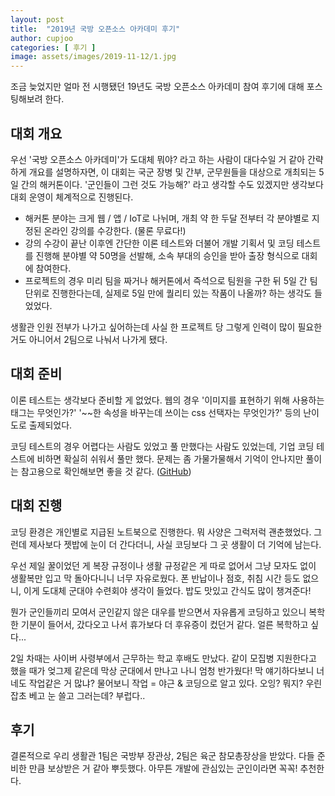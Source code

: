 ```yaml
---
layout: post
title:  "2019년 국방 오픈소스 아카데미 후기"
author: cupjoo
categories: [ 후기 ]
image: assets/images/2019-11-12/1.jpg
---
```


조금 늦었지만 얼마 전 시행됐던 19년도 국방 오픈소스 아카데미 참여 후기에 대해 포스팅해보려 한다.

## 대회 개요

우선 '국방 오픈소스 아카데미'가 도대체 뭐야? 라고 하는 사람이 대다수일 거 같아 간략하게 개요를 설명하자면, 이 대회는 국군 장병 및 간부, 군무원들을 대상으로 개최되는 5일 간의 해커톤이다. '군인들이 그런 것도 가능해?' 라고 생각할 수도 있겠지만 생각보다 대회 운영이 체계적으로 진행된다.

+ 해커톤 분야는 크게 웹 / 앱 / IoT로 나뉘며, 개최 약 한 두달 전부터 각 분야별로 지정된 온라인 강의를 수강한다. (물론 무료다!)
+ 강의 수강이 끝난 이후엔 간단한 이론 테스트와 더불어 개발 기획서 및 코딩 테스트를 진행해 분야별 약 50명을 선발해, 소속 부대의 승인을 받아 출장 형식으로 대회에 참여한다.
+ 프로젝트의 경우 미리 팀을 짜거나 해커톤에서 즉석으로 팀원을 구한 뒤 5일 간 팀 단위로 진행한다는데, 실제로 5일 만에 퀄리티 있는 작품이 나올까? 하는 생각도 들었었다.

생활관 인원 전부가 나가고 싶어하는데 사실 한 프로젝트 당 그렇게 인력이 많이 필요한 거도 아니어서 2팀으로 나눠서 나가게 됐다.

## 대회 준비

이론 테스트는 생각보다 준비할 게 없었다. 웹의 경우 '이미지를 표현하기 위해 사용하는 태그는 무엇인가?' '~~한 속성을 바꾸는데 쓰이는 css 선택자는 무엇인가?' 등의 난이도로 출제되었다.

코딩 테스트의 경우 어렵다는 사람도 있었고 풀 만했다는 사람도 있었는데, 기업 코딩 테스트에 비하면 확실히 쉬워서 풀만 했다. 문제는 좀 가물가물해서 기억이 안나지만 풀이는 참고용으로 확인해보면 좋을 것 같다. ([GitHub](https://github.com/armypago/Competitive-Programming/tree/master/Junyoung/Osam))

## 대회 진행

코딩 환경은 개인별로 지급된 노트북으로 진행한다. 뭐 사양은 그럭저럭 괜춘했었다. 그런데 제사보다 젯밥에 눈이 더 간다더니, 사실 코딩보다 그 곳 생활이 더 기억에 남는다.

우선 제일 꿀이었던 게 복장 규정이나 생활 규정같은 게 따로 없어서 그냥 모자도 없이 생활복만 입고 막 돌아다니니 너무 자유로웠다. 폰 반납이나 점호, 취침 시간 등도 없으니, 이게 도대체 군대야 수련회야 생각이 들었다. 밥도 맛있고 간식도 많이 챙겨준다!

뭔가 군인들끼리 모여서 군인같지 않은 대우를 받으면서 자유롭게 코딩하고 있으니 복학한 기분이 들어서, 갔다오고 나서 휴가보다 더 후유증이 컸던거 같다. 얼른 복학하고 싶다...

2일 차때는 사이버 사령부에서 근무하는 학교 후배도 만났다. 같이 모집병 지원한다고 했을 때가 엊그제 같은데 막상 군대에서 만나고 나니 엄청 반가웠다! 막 얘기하다보니 너네도 작업같은 거 많냐? 물어보니 작업 = 야근 & 코딩으로 알고 있다. 오잉? 뭐지? 우린 잡초 베고 눈 쓸고 그러는데? 부럽다..

## 후기

결론적으로 우리 생활관 1팀은 국방부 장관상, 2팀은 육군 참모총장상을 받았다. 다들 준비한 만큼 보상받은 거 같아 뿌듯했다. 아무튼 개발에 관심있는 군인이라면 꼭꼭! 추천한다.
